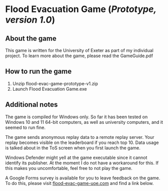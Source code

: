 <h1>Flood Evacuation Game (<i>Prototype, version 1.0</i>)</h1>
<h2>About the game</h2>

This game is written for the University of Exeter as part of my individual project. To learn more about the game, please read the GameGuide.pdf

<h2>How to run the game</h2>

1. Unzip flood-evac-game-prototype-v1.zip
2. Launch Flood Evacuation Game.exe

<h2>Additional notes</h2>

The game is compiled for Windows only. So far it has been tested on Windows 10 and 11 64-bit computers, as well as university computers, and it seemed to run fine.

The game sends anonymous replay data to a remote replay server. Your replay becomes visible on the leaderboard if you reach top 10. Data usage is talked about in the ToS screen when you first launch the game.

Windows Defender might yell at the game executable since it cannot identify its publisher. At the moment I do not have a workaround for this. If this makes you uncomfortable, feel free to not play the game.

A Google Forms survey is available for you to leave feedback on the game. To do this, please visit <a href="https://flood-evac-game-uoe.com/">flood-evac-game-uoe.com</a> and find a link below.
